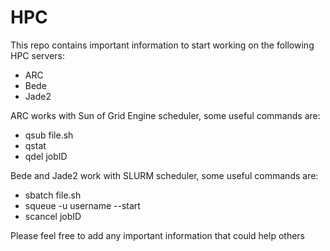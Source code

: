 # HPC
This repo contains important information to start working on the following HPC servers: 
* ARC
* Bede
* Jade2

ARC works with Sun of Grid Engine scheduler, some useful commands are:
* qsub file.sh
* qstat
* qdel jobID

Bede and Jade2 work with SLURM scheduler, some useful commands are:
* sbatch file.sh
* squeue -u username --start
* scancel jobID

Please feel free to add any important information that could help others
